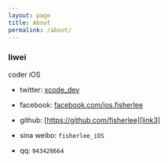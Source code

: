 ```yaml
---
layout: page
title: About
permalink: /about/
---
```


### liwei
coder  iOS 

* twitter: [xcode_dev][link1] 
* facebook: [facebook.com/ios.fisherlee][link2] 
* github: [https://github.com/fisherlee][link3] 

* sina weibo: `fisherlee_iOS`
* qq: `943428664`

[link1]: https://twitter.com/xcode_dev
[link2]: facebook.com/ios.fisherlee
[link3]: https://github.com/fisherlee